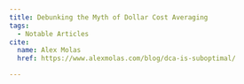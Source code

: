```yaml
---
title: Debunking the Myth of Dollar Cost Averaging
tags:
  - Notable Articles
cite:
  name: Alex Molas
  href: https://www.alexmolas.com/blog/dca-is-suboptimal/

---
```

